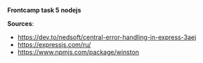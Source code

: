 **Frontcamp task 5 nodejs**

**Sources**:

- https://dev.to/nedsoft/central-error-handling-in-express-3aej
- https://expressjs.com/ru/
- https://www.npmjs.com/package/winston
